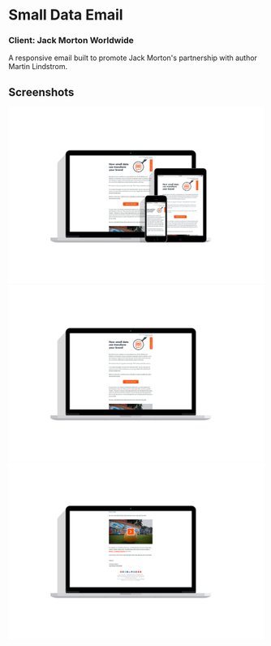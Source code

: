 # Small Data Email
### Client: Jack Morton Worldwide

A responsive email built to promote Jack Morton's partnership with author Martin Lindstrom.

## Screenshots
![Small Data Mockup Responsive](/images/SmallData_Mockup.png)
![Small Data Mockup 1](/images/SmallData_Mockup_1.png)
![Small Data Mockup 2](/images/SmallData_Mockup_2.png)
